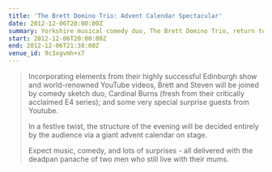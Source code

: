 ```yaml
---
title: 'The Brett Domino Trio: Advent Calendar Spectacular'
date: 2012-12-06T20:00:00Z
summary: Yorkshire musical comedy duo, The Brett Domino Trio, return to Kings Place with an exclusive one-off Christmas show, Advent Calendar Spectacular.
start: 2012-12-06T20:00:00Z
end: 2012-12-06T21:30:00Z
venue_id: 9c3xgvmh+x7
---
```

> Incorporating elements from their highly successful Edinburgh show and world-renowned YouTube videos, Brett and Steven will be joined by comedy sketch duo, Cardinal Burns (fresh from their critically acclaimed E4 series); and some very special surprise guests from Youtube.
>
> In a festive twist, the structure of the evening will be decided entirely by the audience via a giant advent calendar on stage.
>
> Expect music, comedy, and lots of surprises - all delivered with the deadpan panache of two men who still live with their mums.
